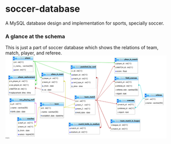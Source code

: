 # soccer-database
A MySQL database design and implementation for sports, specially soccer.

### A glance at the schema
This is just a part of soccer database which shows the relations of team, match, player, and referee.
![Screenshot - a part of soccer database which shows the relations of team, match, player, and referee](https://github.com/m-rahimy/soccer-database/blob/master/Screenshot%20from%202017-11-22%2021:18:27.png)
